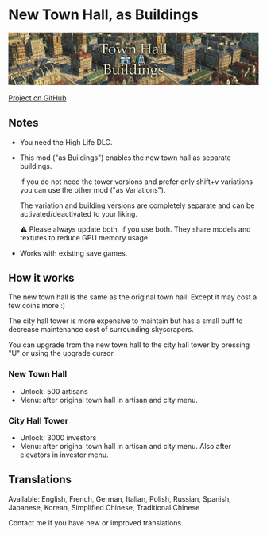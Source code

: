 # New Town Hall, as Buildings

![](./banner.png)

[Project on GitHub](https://github.com/jakobharder/anno-1800-jakobs-mods)

## Notes

- You need the High Life DLC.

- This mod ("as Buildings") enables the new town hall as separate buildings.

  If you do not need the tower versions and prefer only shift+v variations you can use the other mod ("as Variations").

  The variation and building versions are completely separate and can be activated/deactivated to your liking.

  ⚠ Please always update both, if you use both. They share models and textures to reduce GPU memory usage.

- Works with existing save games.

## How it works

The new town hall is the same as the original town hall. Except it may cost a few coins more :)

The city hall tower is more expensive to maintain but has a small buff to decrease maintenance cost of surrounding skyscrapers.

You can upgrade from the new town hall to the city hall tower by pressing "U" or using the upgrade cursor.

### New Town Hall

- Unlock: 500 artisans
- Menu: after original town hall in artisan and city menu.

### City Hall Tower

- Unlock: 3000 investors
- Menu: after original town hall in artisan and city menu. Also after elevators in investor menu.

## Translations

Available: English, French, German, Italian, Polish, Russian, Spanish, Japanese, Korean, Simplified Chinese, Traditional Chinese

Contact me if you have new or improved translations.
